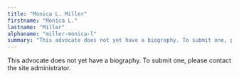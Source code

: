 ```yaml
---
title: "Monica L. Miller"
firstname: "Monica L."
lastname: "Miller"
alphaname: "miller-monica-l"
summary: "This advocate does not yet have a biography. To submit one, please contact the site administrator."
---
```

This advocate does not yet have a biography. To submit one, please contact the site administrator.

